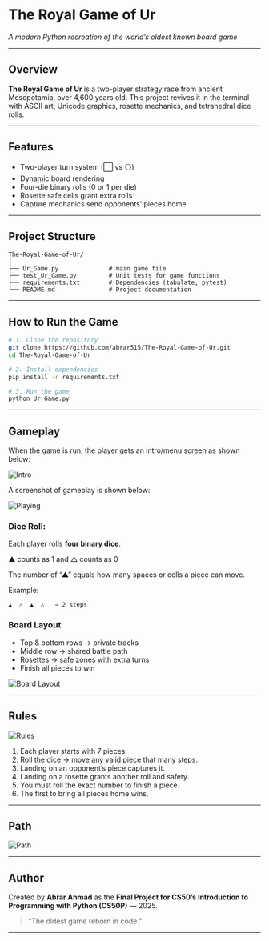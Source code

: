 # The Royal Game of Ur
*A modern Python recreation of the world’s oldest known board game*

---

## Overview
**The Royal Game of Ur** is a two-player strategy race from ancient Mesopotamia, over 4,600 years old.
This project revives it in the terminal with ASCII art, Unicode graphics, rosette mechanics, and tetrahedral dice rolls.

---

## Features
- Two-player turn system (⬜️ vs ⚪️)
- Dynamic board rendering
- Four-die binary rolls (0 or 1 per die)
- Rosette safe cells grant extra rolls
- Capture mechanics send opponents’ pieces home


---

## Project Structure
```
The-Royal-Game-of-Ur/
│
├── Ur_Game.py              # main game file
├── test_Ur_Game.py         # Unit tests for game functions
├── requirements.txt        # Dependencies (tabulate, pytest)
└── README.md               # Project documentation
```

---




## How to Run the Game
```bash
# 1. Clone the repository
git clone https://github.com/abrar515/The-Royal-Game-of-Ur.git
cd The-Royal-Game-of-Ur

# 2. Install dependencies
pip install -r requirements.txt

# 3. Run the game
python Ur_Game.py

```

---

## Gameplay
When the game is run, the player gets an intro/menu screen as shown below:

![Intro](https://github.com/abrar515/The-Royal-Game-of-Ur/blob/main/Screenshots/Menu.png?raw=true)

A screenshot of gameplay is shown below:

![Playing](https://github.com/abrar515/The-Royal-Game-of-Ur/blob/main/Screenshots/playing.png?raw=true)

### Dice Roll: 

Each player rolls **four binary dice**.

▲ counts as 1 and △ counts as 0

The number of “▲” equals how many spaces or cells a piece can move.

Example:
```
▲  △  ▲  △   → 2 steps
```

### Board Layout
- Top & bottom rows → private tracks
- Middle row → shared battle path
- Rosettes → safe zones with extra turns
- Finish all pieces to win

![Board Layout](https://github.com/abrar515/The-Royal-Game-of-Ur/blob/main/Screenshots/Board.png?raw=true)

---

## Rules

![Rules](https://github.com/abrar515/The-Royal-Game-of-Ur/blob/main/Screenshots/Rules.png?raw=true)

1. Each player starts with 7 pieces.
2. Roll the dice → move any valid piece that many steps.
3. Landing on an opponent’s piece captures it.
4. Landing on a rosette grants another roll and safety.
5. You must roll the exact number to finish a piece.
6. The first to bring all pieces home wins.



---
## Path
![Path](https://github.com/abrar515/The-Royal-Game-of-Ur/blob/main/Screenshots/Path.png?raw=true)

---

## Author
Created by **Abrar Ahmad** as the **Final Project for CS50’s Introduction to Programming with Python (CS50P)** — 2025.
> “The oldest game reborn in code.”

---
